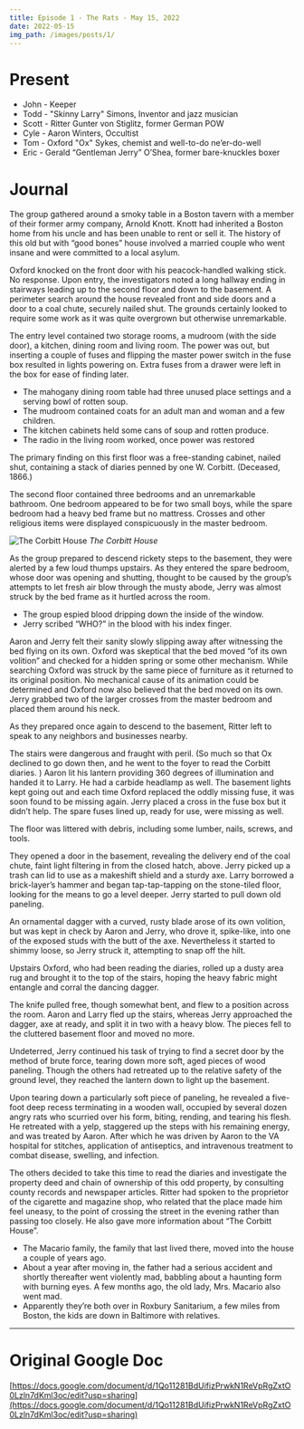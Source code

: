```yaml
---
title: Episode 1 - The Rats - May 15, 2022
date: 2022-05-15
img_path: /images/posts/1/
---
```



# Present

* John - Keeper
* Todd - "Skinny Larry" Simons, Inventor and jazz musician
* Scott - Ritter Gunter von Stiglitz, former German POW
* Cyle - Aaron Winters, Occultist
* Tom - Oxford "Ox" Sykes, chemist and well-to-do ne’er-do-well
* Eric - Gerald “Gentleman Jerry” O’Shea, former bare-knuckles boxer

# Journal

The group gathered around a smoky table in a Boston tavern with a member of their former army company, Arnold Knott. Knott had inherited a Boston home from his uncle and has been unable to rent or sell it. The history of this old but with “good bones” house involved a married couple who went insane and were committed to a local asylum. 

Oxford knocked on the front door with his peacock-handled walking stick. No response. Upon entry, the investigators noted a long hallway ending in stairways leading up to the second floor and down to the basement. A perimeter search around the house revealed front and side doors and a door to a coal chute, securely nailed shut. The grounds certainly looked to require some work as it was quite overgrown but otherwise unremarkable.

The entry level contained two storage rooms, a mudroom (with the side door), a kitchen, dining room and living room. The power was out, but inserting a couple of fuses and flipping the master power switch in the fuse box resulted in lights powering on. Extra fuses from a drawer were left in the box for ease of finding later.

* The mahogany dining room table had three unused place settings and a serving bowl of rotten soup.
* The mudroom contained coats for an adult man and woman and a few children.
* The kitchen cabinets held some cans of soup and rotten produce.
* The radio in the living room worked, once power was restored

The primary finding on this first floor was a free-standing cabinet, nailed shut, containing a stack of diaries penned by one W. Corbitt. (Deceased, 1866.)

The second floor contained three bedrooms and an unremarkable bathroom. One bedroom appeared to be for two small boys, while the spare bedroom had a heavy bed frame but no mattress. Crosses and other religious items were displayed conspicuously in the master bedroom.


![The Corbitt House](ep1-corbitt-house.png)
_The Corbitt House_

As the group prepared to descend rickety steps to the basement, they were alerted by a few loud thumps upstairs. As they entered the spare bedroom, whose door was opening and shutting, thought to be caused by the group’s attempts to let fresh air blow through the musty abode, Jerry was almost struck by the bed frame as it hurtled across the room.

* The group espied blood dripping down the inside of the window. 
* Jerry scribed “WHO?” in the blood with his index finger.

Aaron and Jerry felt their sanity slowly slipping away after witnessing the bed flying on its own. Oxford was skeptical that the bed moved “of its own volition” and checked for a hidden spring or some other mechanism. While searching Oxford was struck by the same piece of furniture as it returned to its original position. No mechanical cause of its animation could be determined and Oxford now also believed that the bed moved on its own. Jerry grabbed two of the larger crosses from the master bedroom and placed them around his neck.

As they prepared once again to descend to the basement, Ritter left to speak to any neighbors and businesses nearby.

The stairs were dangerous and fraught with peril. (So much so that Ox declined to go down then, and he went to the foyer to read the Corbitt diaries. ) Aaron lit his lantern providing 360 degrees of illumination and handed it to Larry. He had a carbide headlamp as well. The basement lights kept going out and each time Oxford replaced the oddly missing fuse, it was soon found to be missing again. Jerry placed a cross in the fuse box but it didn’t help. The spare fuses lined up, ready for use, were missing as well.

The floor was littered with debris, including some lumber, nails, screws, and tools.

They opened a door in the basement, revealing the delivery end of the coal chute, faint light filtering in from the closed hatch, above. Jerry picked up a trash can lid to use as a makeshift shield and a sturdy axe. Larry borrowed a brick-layer’s hammer and began tap-tap-tapping on the stone-tiled floor, looking for the means to go a level deeper. Jerry started to pull down old paneling. 

An ornamental dagger with a curved, rusty blade arose of its own volition, but was kept in check by Aaron and Jerry, who drove it, spike-like, into one of the exposed studs with the butt of the axe. Nevertheless it started to shimmy loose, so Jerry struck it, attempting to snap off the hilt.

Upstairs Oxford, who had been reading the diaries, rolled up a dusty area rug and brought it to the top of the stairs, hoping the heavy fabric might entangle and corral the dancing dagger.

The knife pulled free, though somewhat bent, and flew to a position across the room. Aaron and Larry fled up the stairs, whereas Jerry approached the dagger, axe at ready, and split it in two with a heavy blow. The pieces fell to the cluttered basement floor and moved no more.

Undeterred, Jerry continued his task of trying to find a secret door by the method of brute force, tearing down more soft, aged pieces of wood paneling. Though the others had retreated up to the relative safety of the ground level, they reached the lantern down to light up the basement. 

Upon tearing down a particularly soft piece of paneling, he revealed a five-foot deep recess terminating in a wooden wall, occupied by several dozen angry rats who scurried over his form, biting, rending, and tearing his flesh. He retreated with a yelp, staggered up the steps with his remaining energy, and was treated by Aaron. After which he was driven by Aaron to the VA hospital for stitches, application of antiseptics, and intravenous treatment to combat disease, swelling, and infection.

The others decided to take this time to read the diaries and investigate the property deed and chain of ownership of this odd property, by consulting county records and newspaper articles. Ritter had spoken to the proprietor of the cigarette and magazine shop, who related that the place made him feel uneasy, to the point of crossing the street in the evening rather than passing too closely. He also gave more information about “The Corbitt House”.

* The Macario family, the family that last lived there, moved into the house a couple of years ago. 
* About a year after moving in, the father had a serious accident and shortly thereafter went violently mad, babbling about a haunting form with burning eyes. A few months ago, the old lady, Mrs. Macario also went mad. 
* Apparently they’re both over in Roxbury Sanitarium, a few miles from Boston, the kids are down in Baltimore with relatives.

---

# Original Google Doc

[https://docs.google.com/document/d/1Qo11281BdUifizPrwkN1ReVpRgZxtO0Lzln7dKml3oc/edit?usp=sharing](https://docs.google.com/document/d/1Qo11281BdUifizPrwkN1ReVpRgZxtO0Lzln7dKml3oc/edit?usp=sharing)
